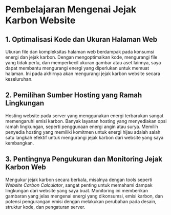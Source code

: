 # Pembelajaran Mengenai Jejak Karbon Website


## 1. Optimalisasi Kode dan Ukuran Halaman Web

Ukuran file dan kompleksitas halaman web berdampak pada konsumsi energi dan jejak karbon. Dengan mengoptimalkan kode, mengurangi file yang tidak perlu, dan memperkecil ukuran gambar atau aset lainnya, saya dapat membantu mengurangi energi yang diperlukan untuk memuat halaman. Ini pada akhirnya akan mengurangi jejak karbon website secara keseluruhan.

## 2. Pemilihan Sumber Hosting yang Ramah Lingkungan

Hosting website pada server yang menggunakan energi terbarukan sangat memengaruhi emisi karbon. Banyak layanan hosting yang menyediakan opsi ramah lingkungan, seperti penggunaan energi angin atau surya. Memilih penyedia hosting yang memiliki komitmen untuk energi hijau adalah salah satu langkah efektif untuk mengurangi jejak karbon dari website yang saya kembangkan.

## 3. Pentingnya Pengukuran dan Monitoring Jejak Karbon Web

Mengukur jejak karbon secara berkala, misalnya dengan tools seperti *Website Carbon Calculator*, sangat penting untuk memahami dampak lingkungan dari website yang saya buat. Monitoring ini memberikan gambaran yang jelas mengenai energi yang dikonsumsi, emisi karbon, dan potensi pengurangan emisi dengan melakukan perubahan pada desain, struktur kode, dan pengaturan server.
